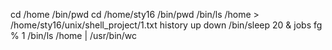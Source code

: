 cd /home
/bin/pwd 
cd /home/sty16
/bin/pwd
/bin/ls /home > /home/sty16/unix/shell_project/1.txt
history
up 
down
/bin/sleep 20 &
jobs
fg % 1
/bin/ls /home | /usr/bin/wc

